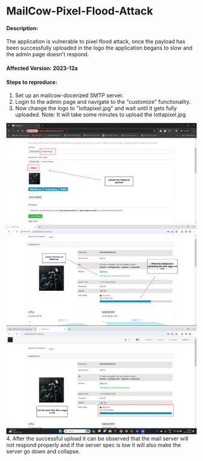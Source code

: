 # MailCow-Pixel-Flood-Attack
#### Description:
The application is vulnerable to pixel flood attack, once the payload has been successfully uploaded in the logo the application begans to slow and the admin page doesn't respond.

#### Affected Version: 2023-12a

#### Steps to reproduce:
1. Set up an mailcow-docerized SMTP server.
2. Login to the admin page and navigate to the "customize" functionality.
3. Now change the logo to "lottapixel.jpg" and wait until it gets fully uploaded. Note: It will take some minutes to upload the lottapixel.jpg
  <img src="POC-1.png"/>
  <img src="POC-2.png"/>
  <img src="POC-3.png"/>
4. After the successful upload it can be observed that the mail server will not respond properly and if the server spec is low it will also make the server go down and collapse.

